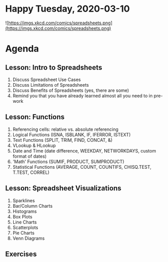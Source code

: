 # Happy Tuesday, 2020-03-10

![https://imgs.xkcd.com/comics/spreadsheets.png](https://imgs.xkcd.com/comics/spreadsheets.png)

# Agenda

## Lesson: Intro to Spreadsheets

1. Discuss Spreadsheet Use Cases
2. Discuss Limitations of Spreadsheets
3. Discuss Benefits of Spreadsheets (yes, there are some)
4. Remind you that you have already learned almost all you need to in pre-work

## Lesson: Functions

1. Referencing cells: relative vs. absolute referencing
2. Logical Functions (ISNA, ISBLANK, IF, IFERROR, ISTEXT)
3. Text Functions (SPLIT, TRIM, FIND, CONCAT, &)
5. VLookup & HLookup 
6. Date and Time (date difference, WEEKDAY, NETWORKDAYS, custom format of dates)
7. 'Math' Functions (SUMIF, PRODUCT, SUMPRODUCT)
8. Statistical Functions (AVERAGE, COUNT, COUNTIFS, CHISQ.TEST, T.TEST, CORREL)

## Lesson: Spreadsheet Visualizations

1. Sparklines
2. Bar/Column Charts
3. Histograms
4. Box Plots
5. Line Charts
6. Scatterplots
7. Pie Charts
8. Venn Diagrams

## Exercises

